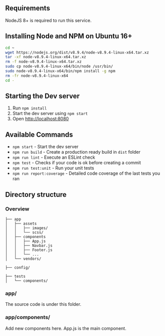 ## Requirements

NodeJS 8+ is required to run this service.

## Installing Node and NPM on Ubuntu 16+

```sh
cd ~
wget https://nodejs.org/dist/v8.9.4/node-v8.9.4-linux-x64.tar.xz
tar -xf node-v8.9.4-linux-x64.tar.xz
rm -f node-v8.9.4-linux-x64.tar.xz
sudo cp node-v8.9.4-linux-x64/bin/node /usr/bin/
sudo node-v8.9.4-linux-x64/bin/npm install -g npm
rm -fr node-v8.9.4-linux-x64
cd -
```

## Starting the Dev server

1. Run `npm install`
2. Start the dev server using `npm start`
3. Open [http://localhost:8080](http://localhost:8080)

## Available Commands

- `npm start` - Start the dev server
- `npm run build` - Create a production ready build in `dist` folder
- `npm run lint` - Execute an ESLint check
- `npm test` - Checks if your code is ok before creating a commit
- `npm run test:unit` - Run your unit tests
- `npm run report:coverage` - Detailed code coverage of the last tests you ran

## Directory structure

### Overview

```
├── app
│   ├── assets
│   │   ├── images/
│   │   └── scss/
│   ├── components
│   │   ├── App.js
│   │   ├── Navbar.js
│   │   ├── Footer.js
│   │   └── ...
│   └── vendors/

├── config/

├── tests
│   └── components/
```

### app/

The source code is under this folder.

### app/components/

Add new components here.
App.js is the main component.
